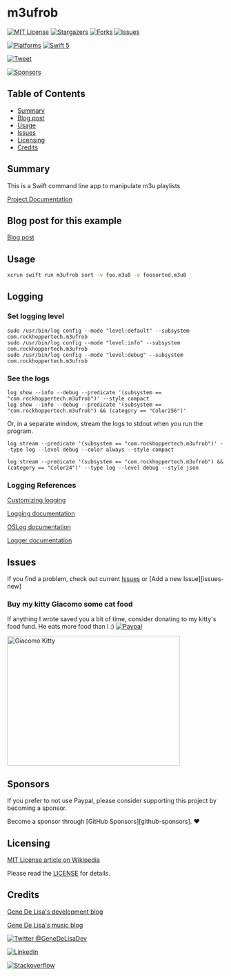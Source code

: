 # m3ufrob

<!-- PROJECT SHIELDS -->
<!--
*** Reference links are enclosed in brackets [ ] instead of parentheses ( ).
*** See the bottom of this document for the declaration of the reference variables
*** https://www.markdownguide.org/basic-syntax/#reference-style-links
[![Contributors][contributors-shield]][contributors-url]
[![Build Status][build-status-shield]][build-status-url]
-->

[![MIT License][license-shield]][license-url]
[![Stargazers][stars-shield]][stars-url]
[![Forks][forks-shield]][forks-url]
[![Issues][issues-shield]][issues-url]

[![Platforms][platforms-macos-shield]][platforms-macos-url]
[![Swift 5][swift5-shield]][swift5-url]


[![Tweet][tweet-shield]][tweet-url]

[![Sponsors][sponsors-shield]][sponsors-url]



## Table of Contents
  * [Summary](#summary)
  * [Blog post](#blog-post-for-this-example)
  * [Usage](#usage)
  * [Issues](#issues)
  * [Licensing](#licensing)
  * [Credits](#credits)


## Summary

This is a Swift command line app to manipulate m3u playlists

[Project Documentation][github-pages]


## Blog post for this example

[Blog post][blog-post-url]


## Usage

```bash
xcrun swift run m3ufrob sort -v foo.m3u8 -o foosorted.m3u8
```

## Logging


### Set logging level
```
sudo /usr/bin/log config --mode "level:default" --subsystem com.rockhoppertech.m3ufrob
sudo /usr/bin/log config --mode "level:info" --subsystem com.rockhoppertech.m3ufrob
sudo /usr/bin/log config --mode "level:debug" --subsystem com.rockhoppertech.m3ufrob
```

### See the logs
```
log show --info --debug --predicate '(subsystem == "com.rockhoppertech.m3ufrob")' --style compact
log show --info --debug --predicate '(subsystem == "com.rockhoppertech.m3ufrob") && (category == "Color256")'
```

Or, in a separate window, stream the logs to stdout when you run the program.
```
log stream --predicate '(subsystem == "com.rockhoppertech.m3ufrob")' --type log --level debug --color always --style compact

log stream --predicate '(subsystem == "com.rockhoppertech.m3ufrob") && (category == "Color24")' --type log --level debug --style json
```

### Logging References

[Customizing logging][logging-customizing]

[Logging documentation][logging-docs]

[OSLog documentation][oslog-docs]

[Logger documentation][logger-docs]

## Issues


If you find a problem, check out current [Issues][issues-url] or [Add a new Issue][issues-new]


### Buy my kitty Giacomo some cat food

If anything I wrote saved you a bit of time, consider donating to my kitty's food fund. He eats more food than I :)
[![Paypal][paypal-img]][paypal-url]

<img src="http://www.rockhoppertech.com/blog/wp-content/uploads/2016/07/momocoding-1024.png" alt="Giacomo Kitty" width="400" height="300">

## Sponsors

If you prefer to not use Paypal, please consider supporting this project by becoming a sponsor.

Become a sponsor through [GitHub Sponsors][github-sponsors]. :heart:

## Licensing

[MIT License article on Wikipedia][MIT-license-wiki-url]

Please read the [LICENSE](LICENSE) for details.

## Credits

[Gene De Lisa's development blog](http://rockhoppertech.com/blog/)

[Gene De Lisa's music blog](http://genedelisa.com/)

[![Twitter @GeneDeLisaDev][twitter-shield]][twitter-url]

[![LinkedIn][linkedin-shield]][linkedin-url]

[![Stackoverflow][stackoverflow-shield]][stackoverflow-url]



<!-- Markdown Reference Links & Images -->
<!-- https://www.markdownguide.org/basic-syntax/#reference-style-links -->

[contributors-shield]: https://img.shields.io/github/contributors/genedelisa/m3ufrob.svg?style=flat
[contributors-url]: https://github.com/genedelisa/m3ufrob/graphs/contributors

[forks-shield]: https://img.shields.io/github/forks/genedelisa/m3ufrob.svg?style=flat
[forks-url]: https://github.com/genedelisa/m3ufrob/network/members

[stars-shield]: https://img.shields.io/github/stars/genedelisa/m3ufrob.svg?style=flat
[stars-url]: https://github.com/genedelisa/m3ufrob/stargazers

[issues-shield]: https://img.shields.io/github/issues/genedelisa/m3ufrob.svg?style=flat
[issues-url]: https://github.com/genedelisa/m3ufrob/issues

[downloads-shield]:https://img.shields.io/github/downloads/genedelisa/m3ufrob/total
[downloads-url]: https://github.com/genedelisa/m3ufrob/releases/

[license-shield]: https://img.shields.io/github/license/genedelisa/m3ufrob.svg?style=flat
[license-url]: https://github.com/genedelisa/m3ufrob/blob/main/LICENSE

[MIT-license-wiki-url]:https://en.wikipedia.org/wiki/MIT_License

[linkedin-shield]: https://img.shields.io/badge/-LinkedIn-blue.svg?style=for-the-badge&logo=linkedin
[linkedin-url]: https://linkedin.com/in/genedelisa

[sponsors-shield]:https://img.shields.io/badge/Sponsors-Rockhopper%20Technologies-orange.svg?style=flat
[sponsors-url]:https://rockhoppertech.com/

[twitter-shield]:https://img.shields.io/twitter/follow/GeneDeLisaDev.svg?style=social
[twitter-url]: https://twitter.com/GeneDeLisaDev

[build-status-shield]:https://travis-ci.org/genedelisa/m3ufrob.svg
[build-status-url]:https://travis-ci.org/genedelisa/m3ufrob
[travis-status-url]:https://img.shields.io/travis/com/genedelisa/m3ufrob?style=for-the-badge
[circleci-status-url]:https://img.shields.io/circleci/build/github/genedelisa/m3ufrob

[github-tag-shield]:https://img.shields.io/github/tag/genedelisa/m3ufrob.svg
[github-tag-url]:https://github.com/genedelisa/m3ufrob/

[github-release-shield]:https://img.shields.io/github/release/genedelisa/m3ufrob.svg
[github-release-url]:https://github.com/genedelisa/m3ufrob/

[github-version-shield]:https://badge.fury.io/gh/genedelisa%2Fcreatem3u8
[github-version-url]:https://github.com/genedelisa/m3ufrob

[github-last-commit]:https://img.shields.io/github/last-commit/genedelisa/m3ufrob

[github-issues]:https://img.shields.io/github/issues-raw/genedelisa/m3ufrob
[github-closed-issues]:https://img.shields.io/github/issues-closed-raw/genedelisa/m3ufrob

[github-stars-shield]:https://img.shields.io/github/stars/genedelisa/m3ufrob.svg?style=social&label=Star&maxAge=2592000
[github-stars-url]:https://github.com/genedelisa/m3ufrob/stargazers/

[swift5-shield]:https://img.shields.io/badge/swift5-compatible-4BC51D.svg?style=flat
[swift5-url]:https://developer.apple.com/swift

[platforms-ios-shield]:https://img.shields.io/badge/Platforms-iOS-lightgray.svg?style=flat
[platforms-ios-url]:https://swift.org/

[platforms-macos-shield]:https://img.shields.io/badge/Platforms-macOS-lightgray.svg?style=flat
[platforms-macos-url]:https://swift.org/

[platforms-osx-shield]:https://img.shields.io/badge/Platforms-OS%20X-lightgray.svg?style=flat
[platforms-osx-url]:https://swift.org/

[paypal-img]:https://www.paypalobjects.com/en_US/i/btn/btn_donate_SM.gif
[paypal-url]:https://www.paypal.com/cgi-bin/webscr?cmd=_donations&business=F5KE9Z29MH8YQ&bnP-DonationsBF:btn_donate_SM.gif:NonHosted

[stackoverflow-blah-shield]:https://img.shields.io/badge/stackoverflow-lightgray.svg?style=flat
[stackoverflow-shield]:https://stackoverflow-badge.vercel.app/?userID=409891
[stackoverflow-url]:https://stackoverflow.com/users/409891/gene-de-lisa

[github-pages]:https://genedelisa.github.io/m3ufrob/

[blog-post-url]:http://www.rockhoppertech.com/blog/

[logging-customizing]:https://developer.apple.com/documentation/os/logging/customizing_logging_behavior_while_debugging
[logging-docs]:https://developer.apple.com/documentation/os/logging
[oslog-docs]:https://developer.apple.com/documentation/os/oslog
[logger-docs]:https://developer.apple.com/documentation/os/logger


[xcodebuild-shield]:https://github.com/genedelisa/m3ufrob/actions/workflows/xcodebuild.yml/badge.svg
[xcodebuild-url]:https://github.com/genedelisa/m3ufrob/actions/workflows/xcodebuild.yml

[tweet-shield]:https://img.shields.io/twitter/url?style=social&url=https%3A%2F%2Fgithub.com%2Fgenedelisa%2createm3u8
[tweet-url]:https://twitter.com/intent/tweet?text=Cool:&url=https%3A%2F%2Fgithub.com%2Fgenedelisa%2Fcreatem3u8

[packageindex-platforms-url]:https://swiftpackageindex.com/genedelisa/m3ufrob%2Fbadge%3Ftype%3Dplatforms
[packageindex-platforms-shield]:https://img.shields.io/endpoint?url=https%3A%2F%2Fswiftpackageindex.com%2Fapi%2Fpackages%2Fgenedelisa%2Fcreatem3u8%2Fbadge%3Ftype%3Dplatforms

[packageindex-swiftversions-url]:https://swiftpackageindex.com/genedelisa/m3ufrob%2Fbadge%3Ftype%3Dswift-versions
[packageindex-swiftversions-shield]:https://img.shields.io/endpoint?url=https%3A%2F%2Fswiftpackageindex.com%2Fapi%2Fpackages%2Fgenedelisa%2Fcreatem3u8%2Fbadge%3Ftype%3Dswift-versions
